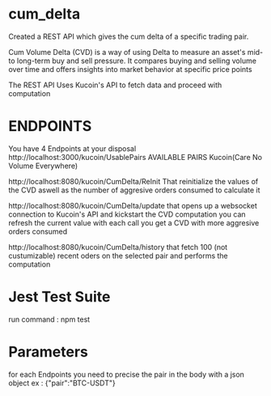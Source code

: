 # cum_delta

Created a REST API which gives the cum delta of a specific trading pair.

Cum Volume Delta (CVD) is a way of using Delta to measure an asset's mid- to long-term buy and sell pressure. It compares buying and selling volume over time and offers insights into market behavior at specific price points

The REST API Uses Kucoin's API to fetch data and proceed with computation

# ENDPOINTS

You have 4 Endpoints at your disposal
http://localhost:3000/kucoin/UsablePairs
AVAILABLE PAIRS Kucoin(Care No Volume Everywhere)

http://localhost:8080/kucoin/CumDelta/ReInit
That reinitialize the values of the CVD aswell as the number of aggresive orders consumed to calculate it

http://localhost:8080/kucoin/CumDelta/update
that opens up a websocket connection to Kucoin's API and kickstart the CVD computation
you can refresh the current value with each call you get a CVD with more aggresive orders consumed

http://localhost:8080/kucoin/CumDelta/history
that fetch 100 (not custumizable) recent oders on the selected pair and performs the computation

# Jest Test Suite

run command : npm test

# Parameters

for each Endpoints you need to precise the pair in the body with a json object
ex : {"pair":"BTC-USDT"}

